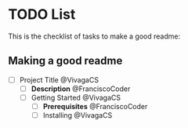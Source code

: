 # TODO List

This is the checklist of tasks to make a good readme:

## Making a good readme
- [ ] Project Title @VivagaCS
  - [ ] **Description** @FranciscoCoder
  - [ ] Getting Started @VivagaCS
      - [ ] **Prerequisites** @FranciscoCoder
      - [ ] Installing @VivagaCS
